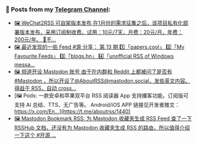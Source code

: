 ### 📰 Posts from my [Telegram Channel](https://t.me/s/aboutrss):
<!-- BLOG-POST-LIST:START -->
- [🖼 WeChat2RSS 可自架版本发布 在1月份的需求征集之后，该项目私有化部署版本发布，采用订阅制收费。试用：10元/7天，月费：20元/月，年费：200元/年。 🔸不...](https://t.me/aboutrss/1443)
- [🖼 最近发现的一些 Feed #源 分享： 第 13 期 1️⃣「papers.cool」 2️⃣「My Favourite Feeds」 3️⃣「blogs.hn」 4️⃣「unofficial RSS of Windows messa...](https://t.me/aboutrss/1442)
- [🖼 频道开设 Mastodon 账号 由于在内群和 Reddit 上都被问了是否有 #Mastodon ，所以开设了@AboutRSS@mastodon.social，发些英文内容。得益于 RSS，自动 cross...](https://t.me/aboutrss/1441)
- [🖼 Pods: 一款安卓和苹果双平台 RSS 阅读器 App 支持播客功能。订阅版可支持 AI 总结、TTS、无广告等。 Android/iOS APP 链接见开发者推文： https://x.com/En...](https://t.me/aboutrss/1440)
- [🖼 Mastodon Bookmark RSS: 为 Mastodon 收藏夹生成 RSS Feed 查了一下 RSSHub 文档，还没有为 Mastodon 收藏夹生成 RSS 的路由，所以值得介绍一下这个 #开源 ...](https://t.me/aboutrss/1439)
<!-- BLOG-POST-LIST:END -->

<!--
**AboutRSS/AboutRSS** is a ✨ _special_ ✨ repository because its `README.md` (this file) appears on your GitHub profile.

Here are some ideas to get you started:

- 🔭 I’m currently working on ...
- 🌱 I’m currently learning ...
- 👯 I’m looking to collaborate on ...
- 🤔 I’m looking for help with ...
- 💬 Ask me about ...
- 📫 How to reach me: ...
- 😄 Pronouns: ...
- ⚡ Fun fact: ...
-->
